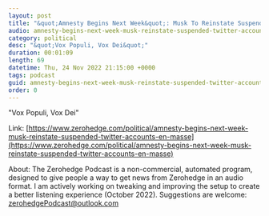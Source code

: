 ```yaml
---
layout: post
title: "&quot;Amnesty Begins Next Week&quot;: Musk To Reinstate Suspended Twitter Accounts En Masse"
audio: amnesty-begins-next-week-musk-reinstate-suspended-twitter-accounts-en-masse-0
category: political
desc: "&quot;Vox Populi, Vox Dei&quot;"
duration: 00:01:09
length: 69
datetime: Thu, 24 Nov 2022 21:15:00 +0000
tags: podcast
guid: amnesty-begins-next-week-musk-reinstate-suspended-twitter-accounts-en-masse-0
order: 0
---
```

&quot;Vox Populi, Vox Dei&quot;

Link: [https://www.zerohedge.com/political/amnesty-begins-next-week-musk-reinstate-suspended-twitter-accounts-en-masse](https://www.zerohedge.com/political/amnesty-begins-next-week-musk-reinstate-suspended-twitter-accounts-en-masse)

About: The Zerohedge Podcast is a non-commercial, automated program, designed to give people a way to get news from Zerohedge in an audio format.  I am actively working on tweaking and improving the setup to create a better listening experience (October 2022).  Suggestions are welcome: [zerohedgePodcast@outlook.com](mailto:zerohedgePodcast@outlook.com)